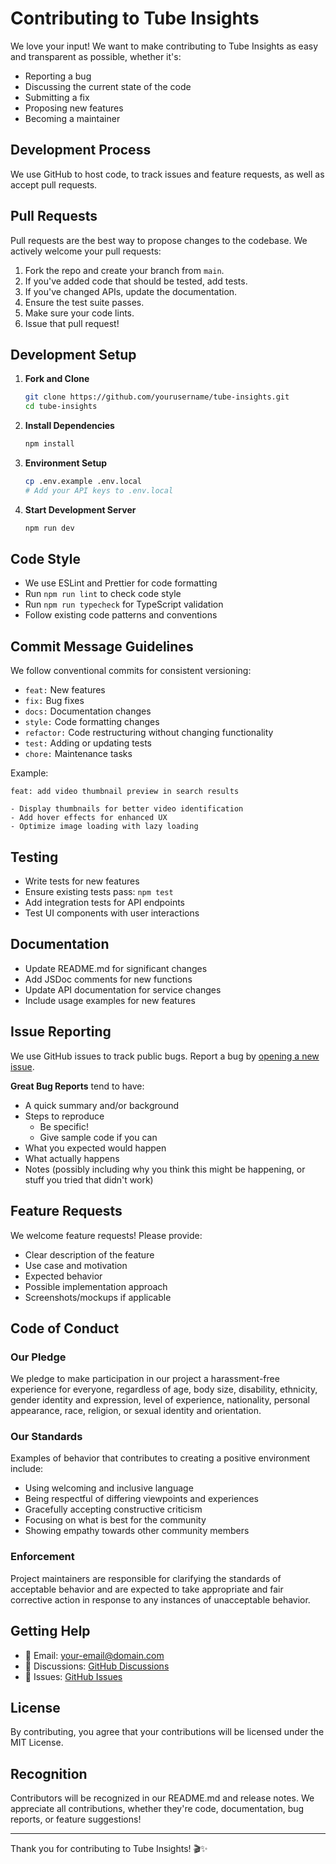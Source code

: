 # Contributing to Tube Insights

We love your input! We want to make contributing to Tube Insights as easy and transparent as possible, whether it's:

- Reporting a bug
- Discussing the current state of the code
- Submitting a fix
- Proposing new features
- Becoming a maintainer

## Development Process

We use GitHub to host code, to track issues and feature requests, as well as accept pull requests.

## Pull Requests

Pull requests are the best way to propose changes to the codebase. We actively welcome your pull requests:

1. Fork the repo and create your branch from `main`.
2. If you've added code that should be tested, add tests.
3. If you've changed APIs, update the documentation.
4. Ensure the test suite passes.
5. Make sure your code lints.
6. Issue that pull request!

## Development Setup

1. **Fork and Clone**
   ```bash
   git clone https://github.com/yourusername/tube-insights.git
   cd tube-insights
   ```

2. **Install Dependencies**
   ```bash
   npm install
   ```

3. **Environment Setup**
   ```bash
   cp .env.example .env.local
   # Add your API keys to .env.local
   ```

4. **Start Development Server**
   ```bash
   npm run dev
   ```

## Code Style

- We use ESLint and Prettier for code formatting
- Run `npm run lint` to check code style
- Run `npm run typecheck` for TypeScript validation
- Follow existing code patterns and conventions

## Commit Message Guidelines

We follow conventional commits for consistent versioning:

- `feat:` New features
- `fix:` Bug fixes
- `docs:` Documentation changes
- `style:` Code formatting changes
- `refactor:` Code restructuring without changing functionality
- `test:` Adding or updating tests
- `chore:` Maintenance tasks

Example:
```
feat: add video thumbnail preview in search results

- Display thumbnails for better video identification
- Add hover effects for enhanced UX
- Optimize image loading with lazy loading
```

## Testing

- Write tests for new features
- Ensure existing tests pass: `npm test`
- Add integration tests for API endpoints
- Test UI components with user interactions

## Documentation

- Update README.md for significant changes
- Add JSDoc comments for new functions
- Update API documentation for service changes
- Include usage examples for new features

## Issue Reporting

We use GitHub issues to track public bugs. Report a bug by [opening a new issue](https://github.com/yourusername/tube-insights/issues).

**Great Bug Reports** tend to have:

- A quick summary and/or background
- Steps to reproduce
  - Be specific!
  - Give sample code if you can
- What you expected would happen
- What actually happens
- Notes (possibly including why you think this might be happening, or stuff you tried that didn't work)

## Feature Requests

We welcome feature requests! Please provide:

- Clear description of the feature
- Use case and motivation
- Expected behavior
- Possible implementation approach
- Screenshots/mockups if applicable

## Code of Conduct

### Our Pledge

We pledge to make participation in our project a harassment-free experience for everyone, regardless of age, body size, disability, ethnicity, gender identity and expression, level of experience, nationality, personal appearance, race, religion, or sexual identity and orientation.

### Our Standards

Examples of behavior that contributes to creating a positive environment include:

- Using welcoming and inclusive language
- Being respectful of differing viewpoints and experiences
- Gracefully accepting constructive criticism
- Focusing on what is best for the community
- Showing empathy towards other community members

### Enforcement

Project maintainers are responsible for clarifying the standards of acceptable behavior and are expected to take appropriate and fair corrective action in response to any instances of unacceptable behavior.

## Getting Help

- 📧 Email: [your-email@domain.com](mailto:your-email@domain.com)
- 💬 Discussions: [GitHub Discussions](https://github.com/yourusername/tube-insights/discussions)
- 🐛 Issues: [GitHub Issues](https://github.com/yourusername/tube-insights/issues)

## License

By contributing, you agree that your contributions will be licensed under the MIT License.

## Recognition

Contributors will be recognized in our README.md and release notes. We appreciate all contributions, whether they're code, documentation, bug reports, or feature suggestions!

---

Thank you for contributing to Tube Insights! 🎬✨